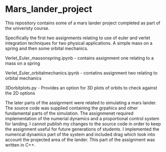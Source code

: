 # Mars_lander_project
This repository contains some of a mars lander project completed as part of the univeristy course.

Specifically the first two assignments relating to use of euler and verlet integration techniques for two physical applications. A simple mass on a spring and then some orbital mechanics.

Verlet_Euler_massonspring.ipynb - contains assignment one relating to a mass on a spring

Verlet_Euler_orbitalmechanics.ipynb - contatins assignment two relating to orbital mechanics

3Dorbitplots.py - Provides an option for 3D plots of orbits to check against the 2D options

The later parts of the assignment were related to simulating a mars lander. The source code was supplied containing the grpahics and other fundamental parts of the simulation. The assignmenet required implementation of the numerial dynamics and a proportional control system for landing. I cannot publish my changes to the source code in order to keep the assignment useful for future generations of students. I implemented the numerical dynamics part of the system and included drag which took into account the projected area of the lander. This part of the assignment was written in C++. 
